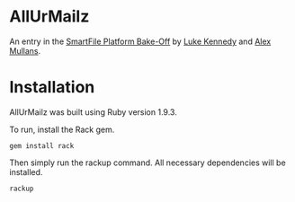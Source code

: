 AllUrMailz
==========
An entry in the [SmartFile Platform Bake-Off][s_src] by [Luke Kennedy][lk_src] and [Alex Mullans][am_src].

Installation
==========
AllUrMailz was built using Ruby version 1.9.3.

To run, install the Rack gem.
```
gem install rack
```

Then simply run the rackup command. All necessary dependencies will be installed.
```
rackup
```

[s_src]: http://www.smartfile.com/bakeoff/
[am_src]: https://github.com/alexmullans
[lk_src]: https://github.com/LukeKennedy
